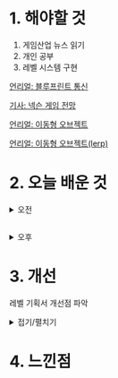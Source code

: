 
# 1. 해야할 것

1. 게임산업 뉴스 읽기 
2. 개인 공부  
3. 레벨 시스템 구현

[언리얼: 블루프린트 통신](https://dev.epicgames.com/community/learning/courses/D2r/unreal-engine-791723/rP2x/unreal-engine-cf16c3)

[기사: 넥슨 게임 전망](https://www.gameinsight.co.kr/news/articleView.html?idxno=32223)

[언리얼: 이동형 오브젝트](https://www.youtube.com/watch?v=APYmODALghQ)

[언리얼: 이동형 오브젝트(lerp)](https://www.youtube.com/watch?v=y9dZv1KBoaQ&t=339s)



# 2. 오늘 배운 것

<details>
<summary>오전</summary>

## 오늘의 뉴스


■ 유럽 최대 게임쇼 '게임스컴 2024' 티켓 예매 시작
게임스컴은 세계 최대 규모의 오프라인 게임 전시회로, 온라인, 모바일, 콘솔, VR 등 현존하는 모든 플랫폼의 최신 게임을 8월 21일부터 25일 독일 쾰른에서 만나볼 수 있습니다. 현장 방문은 8월 21일부터 이뤄진다. B2B 방문객 및 언론인은 바로 입장 가능하며, 일반 관객은 22일부터 입장할 수 있습니다. 단, 와일드카드를 구매한 일반 방문객은 21일부터 입장이 가능합니다. 게임스컴 2024 입장권 구매는 공식 홈페이지 티켓샵에서 가능합니다. 

■ 넥슨 '히트2', 17일 일본 서비스 돌입
넥슨게임즈가 개발한 모바일, PC MMORPG '히트2'가 일본 정식 서비스를 17일 시작했습니다. '히트2'는 지난해 5월 대만 지역에서 서비스를 시작한 바 있으며, 이번 일본 권역에서는 다운로드 시작 이후 6시간 만에 애플 앱스토어 인기 게임 1위를 기록했습니다.

■ 총 상금 1,400만 원, '쿠키런: 오븐브레이크 쿠림픽' 개최 
쿠키런: 오븐브레이크의 오프라인 e스포츠 대회인 '2024 쿠키런: 오븐브레이크 쿠림픽'이 4월 18일부터 10월 26일까지 약 6개월 간 진행됩니다. 이번 행사는 지난 2021년 COVID-19로 인해 취소된 그랑프리 파이널 이후 3년 만에 개최되는 쿠키런 e스포츠 대회로, 총 상금 1,400만 원 규모로 치러집니다.

■ 나 혼자만 레벨업: ARISE, 5월 8일 출시 
넷마블네오의 신작 '나 혼자만 레벨업: ARISE'가 출시일을 5월 8일로 확정했습니다. 넷마블은 사전등록을 참여한 유저들에게 '전설 등급 방어구 세트'와 '성진우의 시크한 블랙 슈트 코스튬', '속성별 마력 수정 각 2개', 10만 골드' 등 20만 원 상당의 실제 판매 패키지를 보상으로 제공합니다.

■ 스마게 퓨처랩, SGM '인디'부문 16기 모집 
스마일게이트 퓨처랩이 스마일게이트 멤버십 인디 부문 16기 모집을 오는 5월 16일부터 시작합니다. 선발된 팀은 오리엔테이션부터 오픈베타데이 피어러닝 프로젝트를 거쳐 '버닝비버'까지 진행하며 최종적으로는 12월 13일 에 수료식을 치르며 모든 일정을 마무리하게 됩니다.

■ 작혼, 한국마작연맹과 '리치 마작 가이드북' 무료 배포 
국내에 마작 게임 '작혼: 리치 마작(이하 작혼)'을 서비스 중인 요스타가 KML 한국마작연맹과 힘을 합쳐 리치 마작 표준서 '한 권으로 익히는 리치 마작'을 정식 발행했습니다. '한 권으로 익히는 리치 마작'은 리치 마작이 익숙하지 않을 수 있는 국내 게이머들에게 리치 마작의 용어 및 규칙을 안내하고, 진입 장벽을 낮춰 누구나 쉽게 접근할 수 있도록 하기 위해 고안된 발행물입니다.

■ 블루아카, 다음 콜라보는 'GS25' 
맘스터치, 이디야, 갤럭시S24를 잇는 블루 아카이브의 다음 콜라보는 'GS25' 편의점으로 결정됐습니다. 이번 콜라보의 모델은 블루 아카이브 게임 속에 등장하는 편의점 '엔젤24'의 아르바이트생 소라, 그리고 폐기 도시락  처리반으로 활약 중인 'RABBIT 소대'의 멤버들입니다.

■ 카카오게임즈, SM 아이돌 게임 만든다
카카오게임즈(대표 한상우)와 글로벌 대표 엔터테인먼트사 SM엔터테인먼트(공동대표 장철혁, 탁영준)는 16일, 최초로 IP(Intellectual Property, 지식재산권) 라이선스 계약을 체결하고 소속 아이돌 그룹들을 활용한 모바일 게임 개발 계획을 공개했습니다. 카카오게임즈와 SM엔터테인먼트는 이번 협업으로 SM엔터테인먼트의 다양한 아이돌 아티스트가 등장하는 최초의 디지털 컬렉션 모바일 게임 'SM GAME STATION(가제)'을 공개했습니다.        

■ '게임스컴에서도 스위치2 공식 확인 없다' 닌텐도 불참 
하지만 올해는 닌텐도를 만날 수 없습니다. 닌텐도의 불참 소식은 게임스컴을 주최하는 쾰른메세의 참가 기업의 사전 티켓 판매가 끝난 후 확인됐습니다.

■ 크래프톤, 인도 'YPO 뭄바이 대표단'과 AI 논의
크래프톤(대표 김창한)은 인도 리더십 커뮤니티 'YPO 뭄바이 대표단(YPO Mumbai Connect)'이 크래프톤 서울 본사를 방문해 환담을 진행했다고 16일 밝혔습니다. 크래프톤 김창한 대표는 "인도 내 영향력 있는 주요 산업 리더들과 게임 산업 및 AI 기술의 미래에 대해 논의할 수 있어 의미 있는 자리였다"며, "게임 산업은 기술 발전 및 문화 교류에 크게 기여할 수 있는 분야이며, 앞으로도 글로벌 시장에서 빠른 성장성을 보일 것"이라고 강조했습니다.
</details>

##

<details>
<summary>오후</summary>

## 시스템 구현
### 엘리베이터

![image](https://github.com/JM94Ent/TIL-WIL/assets/143363550/a8ff1e12-9d55-4111-80ef-022556a6f31e)

![image](https://github.com/JM94Ent/TIL-WIL/assets/143363550/00962979-8f0e-4176-9ecd-5e18c16c448f)

![image](https://github.com/JM94Ent/TIL-WIL/assets/143363550/20a2c188-e62f-4892-9286-bcac5e4629ab)

![image](https://github.com/JM94Ent/TIL-WIL/assets/143363550/0cec6974-8c3d-4dcf-b03b-43eaa7450027)

</details>




# 3. 개선

레벨 기획서 개선점 파악
<details>
<summary>접기/펼치기</summary>

![image](https://github.com/JM94Ent/TIL-WIL/assets/143363550/13349cc7-cfb1-4054-831e-56e72e4a08c1)

1. 게임 엔딩에 이르는 방법?
2. 레벨의 목적
3. 상호작용과 게임플레이
4. 단서 유무에 따른 엔딩
</details>



# 4. 느낀점


